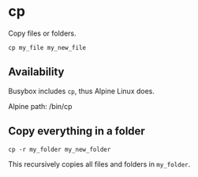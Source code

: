 # cp

Copy files or folders.

	cp my_file my_new_file


## Availability

Busybox includes `cp`, thus Alpine Linux does.

Alpine path: /bin/cp


## Copy everything in a folder

	cp -r my_folder my_new_folder

This recursively copies all files and folders in `my_folder`.
